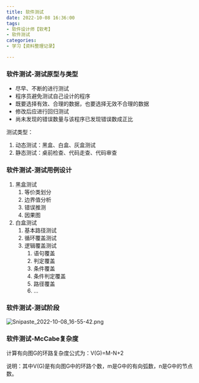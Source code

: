 ```yaml
---
title: 软件测试
date: 2022-10-08 16:36:00
tags:
- 软件设计师【软考】
- 软件测试
categories:
- 学习【资料整理记录】

---
```


### 软件测试-测试原型与类型

- 尽早、不断的进行测试
- 程序员避免测试自己设计的程序
- 既要选择有效、合理的数据，也要选择无效不合理的数据
- 修改后应进行回归测试
- 尚未发现的错误数量与该程序已发现错误数成正比

测试类型：

1. 动态测试：黑盒、白盒、灰盒测试
2. 静态测试：桌前检查、代码走查、代码审查

### 软件测试-测试用例设计

1. 黑盒测试
   1. 等价类划分
   2. 边界值分析
   3. 错误推测
   4. 因果图
2. 白盒测试
   1. 基本路径测试
   2. 循环覆盖测试
   3. 逻辑覆盖测试
      1. 语句覆盖
      2. 判定覆盖
      3. 条件覆盖
      4. 条件判定覆盖
      5. 路径覆盖
      6. ...

### 软件测试-测试阶段

![Snipaste_2022-10-08_16-55-42.png](/img/软考/Snipaste_2022-10-08_16-55-42.png)

### 软件测试-McCabe复杂度

计算有向图G的环路复杂度公式为：V(G)=M-N+2

说明：其中V(G)是有向图G中的环路个数，m是G中的有向弧数，n是G中的节点数。